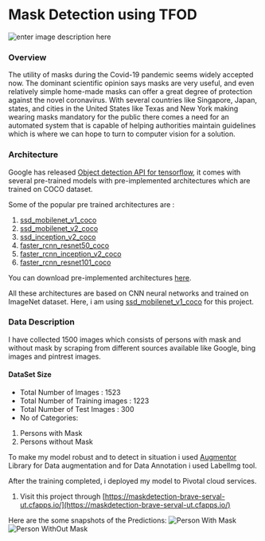 # Mask Detection using TFOD

![enter image description here](https://d3lkc3n5th01x7.cloudfront.net/wp-content/uploads/2020/04/01023335/MaskDetection_Banner-1-1.png)

### Overview
The utility of masks during the Covid-19 pandemic seems widely accepted now. The dominant scientific opinion says masks are very useful, and even relatively simple home-made masks can offer a great degree of protection against the novel coronavirus. With several countries like Singapore, Japan, states, and cities in the United States like Texas and New York making wearing masks mandatory for the public there comes a need for an automated system that is capable of helping authorities maintain guidelines which is where we can hope to turn to computer vision for a solution.

### Architecture
Google has released [Object detection API for tensorflow](https://github.com/tensorflow/models/tree/master/research/object_detection), it comes with several pre-trained models with pre-implemented architectures which are trained on COCO dataset.

Some of the popular pre trained architectures are :

 1. [ssd_mobilenet_v1_coco](http://download.tensorflow.org/models/object_detection/ssd_mobilenet_v1_coco_2018_01_28.tar.gz)
 2. [ssd_mobilenet_v2_coco](http://download.tensorflow.org/models/object_detection/ssd_mobilenet_v2_coco_2018_03_29.tar.gz)
 3. [ssd_inception_v2_coco](http://download.tensorflow.org/models/object_detection/ssd_inception_v2_coco_2018_01_28.tar.gz)
 4. [faster_rcnn_resnet50_coco](http://download.tensorflow.org/models/object_detection/faster_rcnn_resnet50_coco_2018_01_28.tar.gz)
 5. [faster_rcnn_inception_v2_coco](http://download.tensorflow.org/models/object_detection/faster_rcnn_inception_v2_coco_2018_01_28.tar.gz)
 6. [faster_rcnn_resnet101_coco](http://download.tensorflow.org/models/object_detection/faster_rcnn_resnet101_coco_2018_01_28.tar.gz)
 
 You can download pre-implemented architectures [here](https://github.com/tensorflow/models/blob/master/research/object_detection/g3doc/detection_model_zoo.md).

All these architectures are based on CNN neural networks and trained on ImageNet dataset. Here, i am using [ssd_mobilenet_v1_coco](http://download.tensorflow.org/models/object_detection/ssd_mobilenet_v1_coco_2018_01_28.tar.gz) for this project.

### Data Description

I have collected 1500 images which consists of persons with mask and without mask by scraping from different sources available like Google, bing images and pintrest images.

#### DataSet Size

 

 - Total Number of Images : 1523
 - Total Number of Training images : 1223
 - Total Number of Test Images : 300
 - No of Categories:

 1. Persons with Mask
 2. Persons without Mask

To make my model robust and to detect in situation i used [Augmentor](https://github.com/mdbloice/Augmentor) Library for Data augmentation and for Data Annotation i used LabelImg tool.

After the training completed, i deployed my model to Pivotal cloud services.

 1. Visit this project through [https://maskdetection-brave-serval-ut.cfapps.io/](https://maskdetection-brave-serval-ut.cfapps.io/)

Here are the some snapshots of the Predictions:
![Person With Mask](assets/with_mask.png)
![Person WithOut Mask](assets/without_mask)
